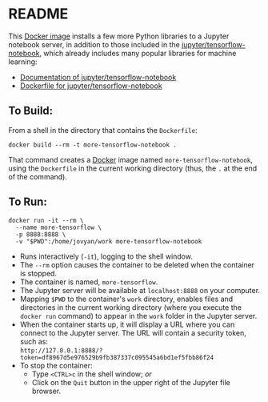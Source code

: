 # README

This [Docker image](./Dockerfile) installs a few more Python libraries to a Jupyter notebook server, in addition to those included in the [jupyter/tensorflow-notebook](https://hub.docker.com/r/jupyter/tensorflow-notebook), which already includes many popular libraries for machine learning:

* [Documentation of jupyter/tensorflow-notebook](https://jupyter-docker-stacks.readthedocs.io/en/latest/using/selecting.html#jupyter-tensorflow-notebook)
* [Dockerfile for jupyter/tensorflow-notebook](https://github.com/jupyter/docker-stacks/blob/master/tensorflow-notebook/Dockerfile)

## To Build:
From a shell in the directory that contains the `Dockerfile`:
```{bash}
docker build --rm -t more-tensorflow-notebook .
```

That command creates a [Docker](https://www.docker.com/) image named `more-tensorflow-notebook`, using the `Dockerfile` in the current working directory (thus, the `.` at the end of the command).

## To Run:
```{bash}
docker run -it --rm \
  --name more-tensorflow \
  -p 8888:8888 \
  -v "$PWD":/home/jovyan/work more-tensorflow-notebook
```

* Runs interactively (`-it`), logging to the shell window.
* The `--rm` option causes the container to be deleted when the container is stopped.
* The container is named, `more-tensorflow`.
* The Jupyter server will be available at `localhost:8888` on your computer.
* Mapping `$PWD` to the container's `work` directory, enables files and directories in the current working directory (where you execute the `docker run` command) to appear in the `work` folder in the Jupyter server.
* When the container starts up, it will display a URL where you can connect to the Jupyter server. The URL will contain a security token, such as:  
    `http://127.0.0.1:8888/?token=df8967d5e976529b9fb387337c095545a6bd1ef5fbb86f24`
* To stop the container:
    * Type `<CTRL>c` in the shell window; _or_
    * Click on the `Quit` button in the upper right of the Jupyter file browser.
